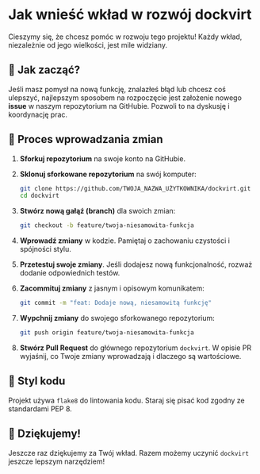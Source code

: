 # Jak wnieść wkład w rozwój dockvirt

Cieszymy się, że chcesz pomóc w rozwoju tego projektu! Każdy wkład, niezależnie od jego wielkości, jest mile widziany.

## 💬 Jak zacząć?

Jeśli masz pomysł na nową funkcję, znalazłeś błąd lub chcesz coś ulepszyć, najlepszym sposobem na rozpoczęcie jest założenie nowego **issue** w naszym repozytorium na GitHubie. Pozwoli to na dyskusję i koordynację prac.

## 🚀 Proces wprowadzania zmian

1.  **Sforkuj repozytorium** na swoje konto na GitHubie.

2.  **Sklonuj sforkowane repozytorium** na swój komputer:
    ```bash
    git clone https://github.com/TWOJA_NAZWA_UŻYTKOWNIKA/dockvirt.git
    cd dockvirt
    ```

3.  **Stwórz nową gałąź (branch)** dla swoich zmian:
    ```bash
    git checkout -b feature/twoja-niesamowita-funkcja
    ```

4.  **Wprowadź zmiany** w kodzie. Pamiętaj o zachowaniu czystości i spójności stylu.

5.  **Przetestuj swoje zmiany**. Jeśli dodajesz nową funkcjonalność, rozważ dodanie odpowiednich testów.

6.  **Zacommituj zmiany** z jasnym i opisowym komunikatem:
    ```bash
    git commit -m "feat: Dodaje nową, niesamowitą funkcję"
    ```

7.  **Wypchnij zmiany** do swojego sforkowanego repozytorium:
    ```bash
    git push origin feature/twoja-niesamowita-funkcja
    ```

8.  **Stwórz Pull Request** do głównego repozytorium `dockvirt`. W opisie PR wyjaśnij, co Twoje zmiany wprowadzają i dlaczego są wartościowe.

## 📝 Styl kodu

Projekt używa `flake8` do lintowania kodu. Staraj się pisać kod zgodny ze standardami PEP 8.

## 🙏 Dziękujemy!

Jeszcze raz dziękujemy za Twój wkład. Razem możemy uczynić `dockvirt` jeszcze lepszym narzędziem!
